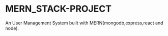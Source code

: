 # MERN_STACK-PROJECT
An  User Management System built with MERN(mongodb,express,react and node).



